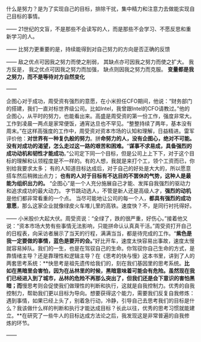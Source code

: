 什么是努力？是为了实现自己的目标，排除干扰，集中精力和注意力去做能实现自己目标的事情。

——
21世纪的文盲，不是那些不会读写的人，而是那些不会学习、不愿反思和重新学习的人。

——
比努力更重要的是，持续能得到对自己努力的方向是否正确的反馈

——
敌之优点可因我之努力而使之削弱，
其缺点亦可因我之努力而使之扩大。
我方反是，
我之优点可因我之努力而加强，
缺点则因我之努力而克服。
**变量都是我之努力，而不是等待对方自然变化**

——

企图心对于成功，周受资有强烈的意愿，在小米担任CFO期间，他说：“财务部门的搭建，我们一直对标世界级公司。比如Intel，我曾跟Intel的CFO请教过。”他的企图心，从平时的努力，也能看出来。高盛是周受资的第一份工作，强度非常大。工作到凌晨一两点是家常便饭，通宵达旦也不罕见。“整整持续了两年，基本没有周末。”在这样高强度的工作中，周受资对资本市场的认知和理解，日益精进。雷军评价他：**对世界有一种复仇般的努力**。拼**命努力的人，没有企图心，绝对不可能。没有对成功的渴望，怎么走过这一路的艰苦和困难。**“**谋事不求易成，具备强烈的成功动机和韧性才能成功**。”公司定下同一个目标，但是公司上上下下，对于这个目标的理解和认领程度是不一样的。有的人想，我就是来打个工，领个工资而已，你别给我要求太多；
有的人知道目标达成后，对于自己的好处是大大的，所以愿意搭车然后稍微出点力；
**也有的人对于目标有不达目的不罢休的气势，这种人是最能为组织出力的。**
“企图心”是一个人充分施展自己才能、发挥自我强烈的驱动力和追求成功的最大动力。
字节跳动选人，不管是新人还是高级人才，**强烈的动机**是他们都非常看重的一个点。
当尽可能地让公司的每一个人，**都具有强烈的成功意愿**，那么这家企业就像绿皮火车堆儿里的高铁。速度快？不，是同行衬托得好。

——
小米股价大起大伏。周受资说：“全绿了，跌的很严重，好伤心。”接着他又说：“资本市场大势有些事情无法影响，只能拼命认认真真干活。”周受资打开自己的日程表，向采访者展示了当天的行程，满满当当，都是待完成的工作。“**紫色是我一定要做的事情，蓝色是要开的会。**”好比开车，速度太快容易出事故，速度太慢就容易掉队。我们的一生，也是在驾驭自己的生命。你驾驭你自己生命的方式，是靠情绪主导？还是靠理性和逻辑主导？在《思考的快与慢》这本书里，讲到了人的两套思考系统：**快思考是祖先遗传给我们的，刻在我们基因里的思考系统。**比如在黑暗里会害怕，因为在丛林里的时候，黑暗意味着可能会有危险。虽然现在我们已经进入到了城市，丛林的危险不再那么突出了，但我们还是会下意识的害怕黑暗；而**慢思考则会促使我们做理性的判断和执行，这就是自我控制力。优秀的自我控制力，帮助我们更以目标为导向。想要获得这个能力，需要我们反复自我修炼：遇到事情，如果已经上头了，别着急行动，冷静，引导自己去思考我们的目标是什么？我该做什么样的判断和执行才能达成目标？长此以往，优秀的思考习惯就能建立。**在研究了一些牛人的目标达成方法论之后，我发现这是非常普遍的自我修炼的环节。

——



